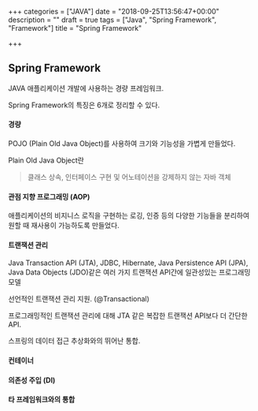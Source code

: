 +++
categories = ["JAVA"]
date = "2018-09-25T13:56:47+00:00"
description = ""
draft = true
tags = ["Java", "Spring Framework", "Framework"]
title = "Spring Framework"

+++
## Spring Framework

JAVA 애플리케이션 개발에 사용하는 경량 프레임워크.

Spring Framework의 특징은 6개로 정리할 수 있다.

#### 경량

POJO (Plain Old Java Object)를 사용하여 크기와 기능성을 가볍게 만들었다.

Plain Old Java Object란

> 클래스 상속, 인터페이스 구현 및 어노테이션을 강제하지 않는 자바 객체

#### 관점 지향 프로그래밍 (AOP)

애플리케이션의 비지니스 로직을 구현하는 로깅, 인증 등의 다양한 기능들을 분리하여 원할 때 재사용이 가능하도록 만들었다.

#### 트랜잭션 관리

Java Transaction API (JTA), JDBC, Hibernate, Java Persistence API (JPA), Java Data Objects (JDO)같은 여러 가지 트랜잭션 API간에 일관성있는 프로그래밍 모델

선언적인 트랜잭션 관리 지원. (@Transactional)

프로그래밍적인 트랜잭션 관리에 대해 JTA 같은 복잡한 트랜잭션 API보다 더 간단한 API.

스프링의 데이터 접근 추상화와의 뛰어난 통합.

#### 컨테이너

#### 의존성 주입 (DI)

#### 타 프레임워크와의 통합